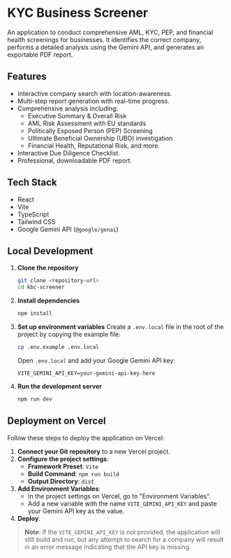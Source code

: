 # KYC Business Screener

An application to conduct comprehensive AML, KYC, PEP, and financial health screenings for businesses. It identifies the correct company, performs a detailed analysis using the Gemini API, and generates an exportable PDF report.

## Features

- Interactive company search with location-awareness.
- Multi-step report generation with real-time progress.
- Comprehensive analysis including:
  - Executive Summary & Overall Risk
  - AML Risk Assessment with EU standards
  - Politically Exposed Person (PEP) Screening
  - Ultimate Beneficial Ownership (UBO) investigation
  - Financial Health, Reputational Risk, and more.
- Interactive Due Diligence Checklist.
- Professional, downloadable PDF report.

## Tech Stack

- React
- Vite
- TypeScript
- Tailwind CSS
- Google Gemini API (`@google/genai`)

## Local Development

1.  **Clone the repository**
    ```bash
    git clone <repository-url>
    cd kbc-screener
    ```

2.  **Install dependencies**
    ```bash
    npm install
    ```

3.  **Set up environment variables**
    Create a `.env.local` file in the root of the project by copying the example file:
    ```bash
    cp .env.example .env.local
    ```
    Open `.env.local` and add your Google Gemini API key:
    ```
    VITE_GEMINI_API_KEY=your-gemini-api-key-here
    ```

4.  **Run the development server**
    ```bash
    npm run dev
    ```

## Deployment on Vercel

Follow these steps to deploy the application on Vercel:

1.  **Connect your Git repository** to a new Vercel project.
2.  **Configure the project settings**:
    -   **Framework Preset**: `Vite`
    -   **Build Command**: `npm run build`
    -   **Output Directory**: `dist`
3.  **Add Environment Variables**:
    -   In the project settings on Vercel, go to "Environment Variables".
    -   Add a new variable with the name `VITE_GEMINI_API_KEY` and paste your Gemini API key as the value.
4.  **Deploy**.

> **Note**: If the `VITE_GEMINI_API_KEY` is not provided, the application will still build and run, but any attempt to search for a company will result in an error message indicating that the API key is missing.
